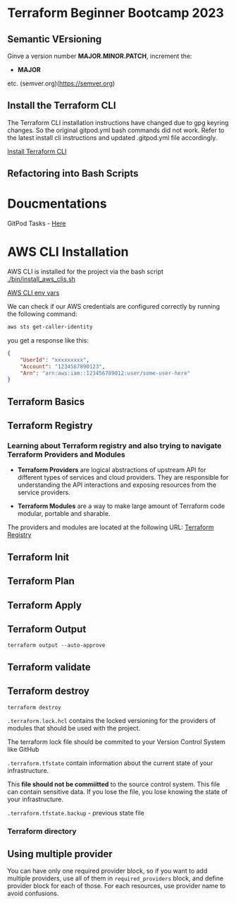 # Terraform Beginner Bootcamp 2023

## Semantic VErsioning

Ginve a version number **MAJOR.MINOR.PATCH**, increment the: 

- **MAJOR** 


etc.
(semver.org)(https://semver.org)

## Install the Terraform CLI

The Terraform CLI installation instructions have changed due to gpg keyring changes. So the original gitpod.yml bash commands did not work. Refer to the latest install cli instructions and updated .gitpod.yml file accordingly.

[Install Terraform CLI](https://developer.hashicorp.com/terraform/tutorials/aws-get-started/install-cli)


## Refactoring into Bash Scripts 




# Doucmentations

GitPod Tasks - [Here](https://www.gitpod.io/docs/configure/workspaces/tasks)

# AWS CLI Installation
AWS CLI is installed for the project via the bash script [./bin/install_aws_clis.sh](./bin/install_aws_cli.sh)

[AWS CLI env vars](https://docs.aws.amazon.com/cli/latest/userguide/cli-configure-envvars.html)

We can check if our AWS credentials are configured correctly by running the following command:
```sh 
aws sts get-caller-identity
```

you get a response like this:
```json
{
    "UserId": "xxxxxxxxx",
    "Account": "1234567890123",
    "Arn": "arn:aws:iam::123456789012:user/some-user-here"
}
```
## Terraform Basics

## Terraform Registry

### Learning about Terraform registry and also trying to navigate Terraform Providers and Modules

- **Terraform Providers** are logical abstractions of upstream API for different types of services and cloud providers. They are responsible for understanding the API interactions and exposing resources from the service providers.

- **Terraform Modules** are a way to make large amount of Terraform code modular, portable and sharable. 

The providers and modules are located at the following URL: 
[Terraform Registry](https://registry.terraform.io/)

## Terraform Init
## Terraform Plan
## Terraform Apply
## Terraform Output
    terraform output --auto-approve
## Terraform validate
## Terraform destroy
    terraform destroy 

`.terraform.lock.hcl`  contains the locked versioning for the providers of modules that should be used with the project. 

The terraform lock file should be commited to your Version Control System like GitHub

`.terraform.tfstate` contain information about the current state of your infrastructure. 

This **file should not be commiitted** to the source control system. This file can contain sensitive data. If you lose the file, you lose knowing the state of your infrastructure. 

`.terraform.tfstate.backup` - previous state file

### Terraform directory


## Using multiple provider

You can have only one required provider block, so if you want to add multiple providers, use all of them in `required_providers` block, 
and define provider block for each of those. For each resources, use provider name to avoid confusions. 



